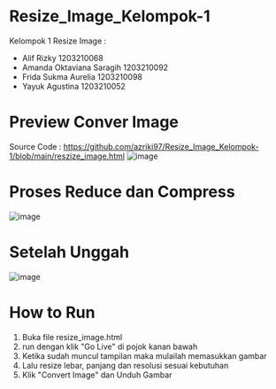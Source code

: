 # Resize_Image_Kelompok-1

Kelompok 1 Resize Image : 
 - Alif Rizky 1203210068
 - Amanda Oktaviana Saragih 1203210092
 - Frida Sukma Aurelia 1203210098
 - Yayuk Agustina 1203210052

# Preview Conver Image
Source Code : https://github.com/azriki97/Resize_Image_Kelompok-1/blob/main/reszize_image.html
![image](https://github.com/azriki97/Resize_Image_Kelompok-1/assets/91873248/d7add9f6-174f-4e67-a8db-895d9e667539)

# Proses Reduce dan Compress
![image](https://github.com/azriki97/Resize_Image_Kelompok-1/assets/91873248/aecd5211-9dd3-400a-9b5b-cff6c5aea439)

# Setelah Unggah
![image](https://github.com/azriki97/Resize_Image_Kelompok-1/assets/91873248/28c4ebc0-f610-4142-b808-7cabfb386b20)


# How to Run
1. Buka file resize_image.html
2. run dengan klik "Go Live" di pojok kanan bawah
3. Ketika sudah muncul tampilan maka mulailah memasukkan gambar
4. Lalu resize lebar, panjang dan resolusi sesuai kebutuhan
5. Klik "Convert Image" dan Unduh Gambar



